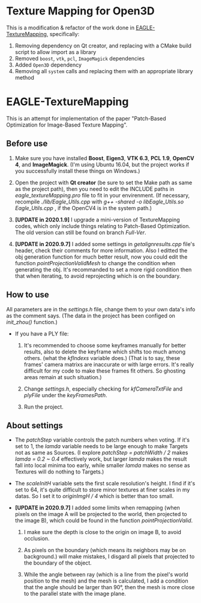 # Texture Mapping for Open3D

This is a modification & refactor of the work done in [EAGLE-TextureMapping](https://github.com/OneEyedEagle/EAGLE-TextureMapping.git),
specifically:
1. Removing dependency on Qt creator, and replacing with a CMake build script to allow import as a library
2. Removed `boost`, `vtk`, `pcl`, `ImageMagick` dependencies
3. Added `Open3D` dependency
4. Removing all `system` calls and replacing them with an appropriate library method


# EAGLE-TextureMapping

This is an attempt for implementation of the paper "Patch-Based Optimization for Image-Based Texture Mapping".

## Before use

1. Make sure you have installed **Boost**, **Eigen3**, **VTK 6.3**, **PCL 1.9**, **OpenCV 4**, and **ImageMagick**.
   (I'm using Ubuntu 16.04, but the project works if you successfully install these things on Windows.)

2. Open the project with **Qt creator** (be sure to set the Make path as same as the project path), then you need to edit the INCLUDE paths in _eagle_textureMapping.pro_ file to fit in your envirenment.
   (If necessary, recompile _./lib/Eagle_Utils.cpp_ with _g++ -shared -o libEagle_Utils.so Eagle_Utils.cpp_ , if the OpenCV4 is in the system path.)

3. **[UPDATE in 2020.1.9]** I upgrade a mini-version of TextureMapping codes, which only include things relating to Patch-Based Optimization. The old version can still be found on branch _Full-Ver_.

4. **[UPDATE in 2020.9.7]** I added some settings in _getalignresults.cpp_ file's header, check their comments for more information. Also I editted the obj generation function for much better result, now you could edit the function _pointProjectionValidMesh_ to change the condition when generating the obj. It's recommanded to set a more rigid condition then that when iterating, to avoid reprojecting which is on the boundary.

## How to use

All parameters are in the _settings.h_ file, change them to your own data's info as the comment says.
   (The data in the project has been configed on _init_zhou()_ function.)

- If you have a PLY file:

  1. It's recommended to choose some keyframes manually for better results, also to delete the keyframe which shifts too much among others. (what the _kfIndexs_ variable does.)
     (That is to say, these frames' camera matrixs are inaccurate or with large errors. It's really difficult for my code to make these frames fit others. So ghosting areas remain at such situation.)

  2. Change _settings.h_, especially checking for _kfCameraTxtFile_ and _plyFile_ under the _keyFramesPath_.
  
  3. Run the project.

## About settings

- The _patchStep_ variable controls the patch numbers when voting. If it's set to 1, the _lamda_ variable needs to be large enough to make Targets not as same as Sources.
   (I explore _patchStep = patchWidth / 2_ makes _lamda = 0.2 ~ 0.4_ effectively work, but larger _lamda_ makes the result fall into local minima too early, while smaller _lamda_ makes no sense as Textures will do nothing to Targets.)

- The _scaleInitH_ variable sets the first scale resolution's height. I find if it's set to 64, it's quite difficult to store minor textures at finer scales in my datas. So I set it to _originImgH / 4_ which is better than too small.

- **[UPDATE in 2020.9.7]** I added some limits when remapping (when pixels on the image A will be projected to the world, then projected to the image B), which could be found in the function _pointProjectionValid_. 

  1. I make sure the depth is close to the origin on image B, to avoid occlusion. 
  
  2. As pixels on the boundary (which means its neighbors may be on background.) will make mistakes, I disgard all pixels that projected to the boundary of the object.

  3. While the angle between ray (which is a line from the pixel's world position to the mesh) and the mesh is calculated, I add a condition that the angle should be larger than 90°, then the mesh is more close to the parallel state with the image plane.
  

